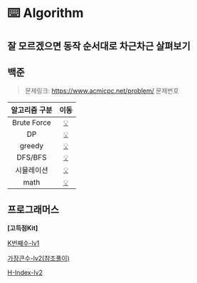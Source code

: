 # ⌨️ Algorithm 
## 잘 모르겠으면 동작 순서대로 차근차근 살펴보기

## 백준
> 문제링크: https://www.acmicpc.net/problem/ 문제번호

| 알고리즘 구분 | 이동 |    
| :----------: | :----------: | 
| Brute Force | [💡](./baekjoon/[Bruteforce]) |
| DP | [💡](./baekjoon/[DP]) |
| greedy | [💡](./baekjoon/[greedy]) |
| DFS/BFS | [💡](./baekjoon/[그래프와BFS]) |
| 시뮬레이션 | [💡](./baekjoon/[시뮬레이션]) |
| math | [💡](./baekjoon/[math]) |

## 프로그래머스
**[고득점Kit]**

[K번째수-lv1](./programmers/readme/K번째수.md)

[가장큰수-lv2(참조풀이)](./programmers/readme/가장큰수.md)

[H-Index-lv2](./programmers/readme/H-Index.md)
